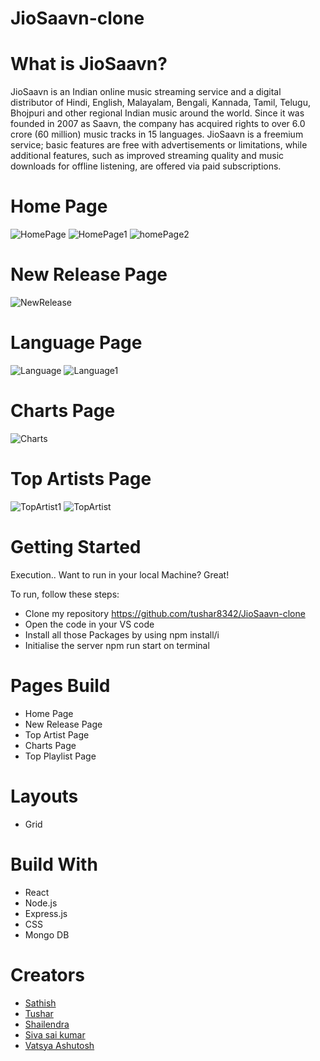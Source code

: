 # JioSaavn-clone

# What is JioSaavn?
JioSaavn is an Indian online music streaming service and a digital distributor of Hindi, English, Malayalam, Bengali, Kannada, Tamil, Telugu, Bhojpuri and other regional Indian music around the world. Since it was founded in 2007 as Saavn, the company has acquired rights to over 6.0 crore (60 million) music tracks in 15 languages. JioSaavn is a freemium service; basic features are free with advertisements or limitations, while additional features, such as improved streaming quality and music downloads for offline listening, are offered via paid subscriptions.

# Home Page

![HomePage](https://user-images.githubusercontent.com/95916859/161554527-eec9c355-516d-440f-964d-195cd42b6ff7.png)
![HomePage1](https://user-images.githubusercontent.com/95916859/161554534-ea9604ea-fab2-4ac9-a31b-270d99ef03d4.png)
![homePage2](https://user-images.githubusercontent.com/95916859/161554537-612fa247-c5b3-4b84-9193-4e69f2767945.png)


# New Release Page
![NewRelease](https://user-images.githubusercontent.com/95916859/161554609-6a1a6091-a351-4021-a2ee-8ef8cd6727b1.png)

# Language Page
![Language](https://user-images.githubusercontent.com/95916859/161554687-5bd82d0d-3670-4e3e-ba0a-75d03c371536.png)
![Language1](https://user-images.githubusercontent.com/95916859/161554692-e9b01df7-7eca-4d02-8e4e-dc654384e59a.png)


# Charts Page
![Charts](https://user-images.githubusercontent.com/95916859/161554746-ceb22611-6b8b-41e0-ba38-7557d42e7359.png)

# Top Artists Page
![TopArtist1](https://user-images.githubusercontent.com/95916859/161554799-2514a51f-cb74-4058-a58e-ca7d596297a3.png)
![TopArtist](https://user-images.githubusercontent.com/95916859/161554791-7b8ad2c9-f231-46df-afbb-f161a590079d.png)

# Getting Started
Execution..
Want to run in your local Machine? Great!

To run, follow these steps:

- Clone my repository https://github.com/tushar8342/JioSaavn-clone
- Open the code in your VS code
- Install all those Packages by using npm install/i
- Initialise the server npm run start on terminal

# Pages Build
- Home Page
- New Release Page
- Top Artist Page
- Charts Page
- Top Playlist Page

# Layouts
- Grid

# Build With
- React
- Node.js
- Express.js
- CSS
- Mongo DB

# Creators
- <a target="_blank" href="https://github.com/Sathish-02">Sathish</a>
- <a target="_blank" href="https://github.com/tushar8342">Tushar</a>
- <a target="_blank" href="https://github.com/shailendra-k1245">Shailendra</a>
- <a target="_blank" href="https://github.com/sivasaikumarssk">Siva sai kumar</a>
- <a target="_blank" href="https://github.com/vatsyaashutosh">Vatsya Ashutosh</a>

